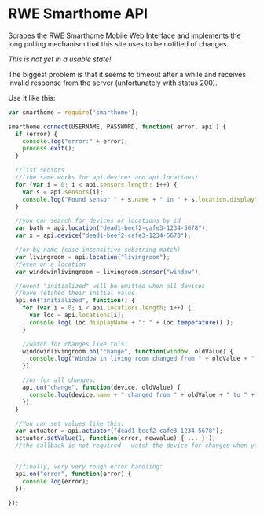RWE Smarthome API
=================

Scrapes the RWE Smarthome Mobile Web Interface and implements the
long polling mechanism that this site uses to be notified of changes.


*This is not yet in a usable state!*


The biggest problem is that it seems to timeout after a while and receives
invalid response from the server (unfortunately with status 200).



Use it like this:

```js
var smarthome = require('smarthome');

smarthome.connect(USERNAME, PASSWORD, function( error, api ) {
  if (error) {
    console.log("error:" + error);
    process.exit();
  }

  //list sensors
  //(the same works for api.devices and api.locations)
  for (var i = 0; i < api.sensors.length; i++) {
    var s = api.sensors[i];
    console.log("Found sensor " + s.name + " in " + s.location.displayName);
  }

  //you can search for devices or locations by id
  var bath = api.location("dead1-beef2-cafe3-1234-5678");
  var x = api.device("dead1-beef2-cafe3-1234-5678");

  //or by name (case insensitive substring match)
  var livingroom = api.location("livingroom");
  //even on a location
  var windowinlivingroom = livingroom.sensor("window");

  //event "initialized" will be emitted when all devices
  //have fetched their initial value
  api.on("initialized", function() {
    for (var i = 0; i < api.locations.length; i++) {
      var loc = api.locations[i];
      console.log( loc.displayName + ": " + loc.temperature() );
    }

    //watch for changes like this:
    windowinlivingroom.on("change", function(window, oldValue) {
      console.log("Window in living room changed from " + oldValue + " to " + window.value);
    });

    //or for all changes:
    api.on("change", function(device, oldValue) {
      console.log(device.name + " changed from " + oldValue + " to " + device.value);
    });
  }

  //You can set values like this:
  var actuator = api.actuator("dead1-beef2-cafe3-1234-5678");
  actuator.setValue(1, function(error, newvalue) { ... } );
  //the callback is not required - watch the device for changes when you need to be informed 


  //finally, very very rough error handling:
  api.on("error", function(error) {
    console.log(error);
  });

});
```
